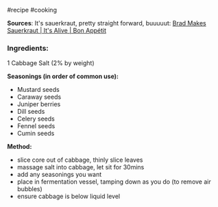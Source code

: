 #recipe #cooking 

**Sources**:
It's sauerkraut, pretty straight forward, buuuuut:
[Brad Makes Sauerkraut | It's Alive | Bon Appétit](https://www.youtube.com/watch?v=snxb_PSe3Ps)
### Ingredients:

1 Cabbage
Salt (2% by weight)

**Seasonings (in order of common use):**
- Mustard seeds
- Caraway seeds
- Juniper berries
- Dill seeds
- Celery seeds
- Fennel seeds
- Cumin seeds

**Method:**
- slice core out of cabbage, thinly slice leaves
- massage salt into cabbage, let sit for 30mins 
- add any seasonings you want
- place in fermentation vessel, tamping down as you do (to remove air bubbles)
- ensure cabbage is below liquid level